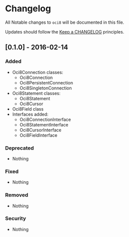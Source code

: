 # Changelog

All Notable changes to `oci8` will be documented in this file.

Updates should follow the [Keep a CHANGELOG](http://keepachangelog.com/) principles.

## [0.1.0] - 2016-02-14

### Added
- Oci8Connection classes:
  - Oci8Connection
  - Oci8PersistentConnection
  - Oci8SingletonConnection
- Oci8Statement classes:
  - Oci8Statement
  - Oci8Cursor
- Oci8Field class
- Interfaces added:
  - Oci8ConnectionInterface
  - Oci8StatementInterface
  - Oci8CursorInterface
  - Oci8FieldInterface

### Deprecated
- Nothing

### Fixed
- Nothing

### Removed
- Nothing

### Security
- Nothing
